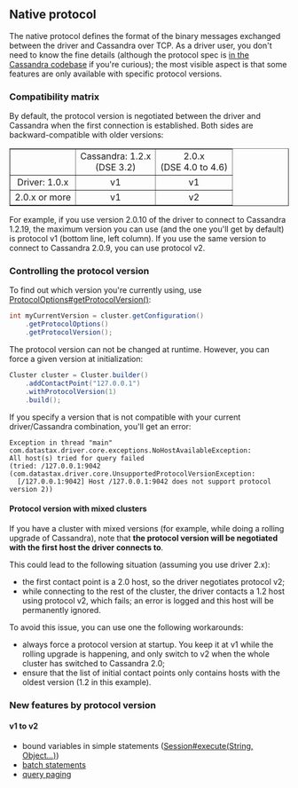 ## Native protocol

The native protocol defines the format of the binary messages exchanged
between the driver and Cassandra over TCP. As a driver user, you don't
need to know the fine details (although the protocol spec is [in the
Cassandra codebase][native_spec] if you're curious); the most visible
aspect is that some features are only available with specific protocol
versions.

[native_spec]: https://github.com/apache/cassandra/tree/trunk/doc

### Compatibility matrix

By default, the protocol version is negotiated between the driver and
Cassandra when the first connection is established. Both sides are
backward-compatible with older versions:

<table border="1" style="text-align:center; width:100%;margin-bottom:1em;">
<tr><td>&nbsp;</td><td>Cassandra: 1.2.x<br/>(DSE 3.2)</td><td>2.0.x<br/>(DSE 4.0 to 4.6)</td></tr>
<tr><td>Driver: 1.0.x</td> <td>v1</td> <td>v1</td></tr>
<tr><td>2.0.x or more</td> <td>v1</td> <td>v2</td></tr>
</table>

For example, if you use version 2.0.10 of the driver to connect to
Cassandra 1.2.19, the maximum version you can use (and the one you'll get
by default) is protocol v1 (bottom line, left column). If you use the
same version to connect to Cassandra 2.0.9, you can use protocol v2.

### Controlling the protocol version

To find out which version you're currently using, use
[ProtocolOptions#getProtocolVersion()][gpv]:

```java
int myCurrentVersion = cluster.getConfiguration()
    .getProtocolOptions()
    .getProtocolVersion();
```

The protocol version can not be changed at runtime. However, you can
force a given version at initialization:

```java
Cluster cluster = Cluster.builder()
    .addContactPoint("127.0.0.1")
    .withProtocolVersion(1)
    .build();
```

If you specify a version that is not compatible with your current
driver/Cassandra combination, you'll get an error:

```
Exception in thread "main" com.datastax.driver.core.exceptions.NoHostAvailableException:
All host(s) tried for query failed
(tried: /127.0.0.1:9042 (com.datastax.driver.core.UnsupportedProtocolVersionException:
  [/127.0.0.1:9042] Host /127.0.0.1:9042 does not support protocol version 2))
```

[gpv]: http://docs.datastax.com/en/drivers/java/2.0/com/datastax/driver/core/ProtocolOptions.html#getProtocolVersion()

#### Protocol version with mixed clusters

If you have a cluster with mixed versions (for example, while doing a
rolling upgrade of Cassandra), note that **the protocol version will be
negotiated with the first host the driver connects to**.

This could lead to the following situation (assuming you use driver
2.x):

* the first contact point is a 2.0 host, so the driver negotiates
  protocol v2;
* while connecting to the rest of the cluster, the driver contacts a 1.2
  host using protocol v2, which fails; an error is logged and this host
  will be permanently ignored.

To avoid this issue, you can use one the following workarounds:

* always force a protocol version at startup. You keep it at v1 while
  the rolling upgrade is happening, and only switch to v2 when the whole
  cluster has switched to Cassandra 2.0;
* ensure that the list of initial contact points only contains hosts
  with the oldest version (1.2 in this example).


### New features by protocol version

#### v1 to v2

* bound variables in simple statements
  ([Session#execute(String, Object...)](http://docs.datastax.com/en/drivers/java/2.0/com/datastax/driver/core/Session.html#execute(java.lang.String,%20java.lang.Object...)))
* [batch statements](http://docs.datastax.com/en/drivers/java/2.0/com/datastax/driver/core/BatchStatement.html)
* [query paging](../paging/)
